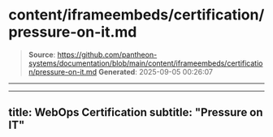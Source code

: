 # content/iframeembeds/certification/pressure-on-it.md

> **Source**: https://github.com/pantheon-systems/documentation/blob/main/content/iframeembeds/certification/pressure-on-it.md
> **Generated**: 2025-09-05 00:26:07

---

---
title: WebOps Certification
subtitle: "Pressure on IT"
---

<Partial file="certification-guide/pressure-on-it.md" />
